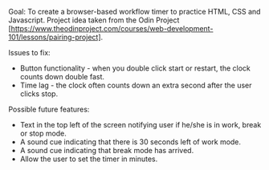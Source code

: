 Goal: To create a browser-based workflow timer to practice HTML, CSS and Javascript. Project idea taken from the Odin Project [https://www.theodinproject.com/courses/web-development-101/lessons/pairing-project].

Issues to fix:
- Button functionality - when you double click start or restart, the clock counts down double fast.
- Time lag - the clock often counts down an extra second after the user clicks stop.

Possible future features:
- Text in the top left of the screen notifying user if he/she is in work, break or stop mode.
- A sound cue indicating that there is 30 seconds left of work mode.
- A sound cue indicating that break mode has arrived.
- Allow the user to set the timer in minutes.

